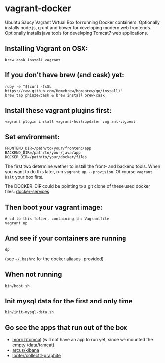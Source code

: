 # vagrant-docker

Ubuntu Saucy Vagrant Virtual Box for running Docker containers.
Optionally installs node.js, grunt and bower for developing modern web frontends.
Optionally installs java tools for developing Tomcat7 web applications.

## Installing Vagrant on OSX:

    brew cask install vagrant

## If you don't have brew (and cask) yet:

    ruby -e "$(curl -fsSL https://raw.github.com/Homebrew/homebrew/go/install)"
    brew tap phinze/cask & brew install brew-cask   

## Install these vagrant plugins first:
    vagrant plugin install vagrant-hostsupdater vagrant-vbguest
    
## Set environment:

    FRONTEND_DIR=/path/to/your/frontend/app
    BACKEND_DIR=/path/to/your/java/app
    DOCKER_DIR=/path/to/your/docker/files
    
The first two determine wether to install the front- and backend tools.
When you want to do this later, run `vagrant up --provision`. Of course `vagrant halt` your box first.

The DOCKER_DIR could be pointing to a git clone of these used docker files:
[docker-services](https://github.com/Morriz/docker-services)

## Then boot your vagrant image:

    # cd to this folder, containing the Vagrantfile
    vagrant up
    
## And see if your containers are running

    dp
(see `~/.bashrc` for the docker aliases I provided)

## When not running

    bin/boot.sh
    
## Init mysql data for the first and only time

    bin/init-mysql-data.sh
    
## Go see the apps that run out of the box

* [morriz/tomcat](http://vagrant.dev:8080) (will not have an app to run yet, since we mounted the empty /data/tomcat)
* [arcus/kibana](http://vagrant.dev)
* [lopter/collectd-graphite](http://vagrant.dev:8081)
        